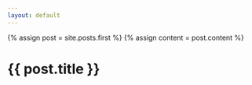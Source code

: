 ```yaml
---
layout: default
---
```


{% assign post = site.posts.first %}
{% assign content = post.content %}

<h1>{{ post.title }}</h1>